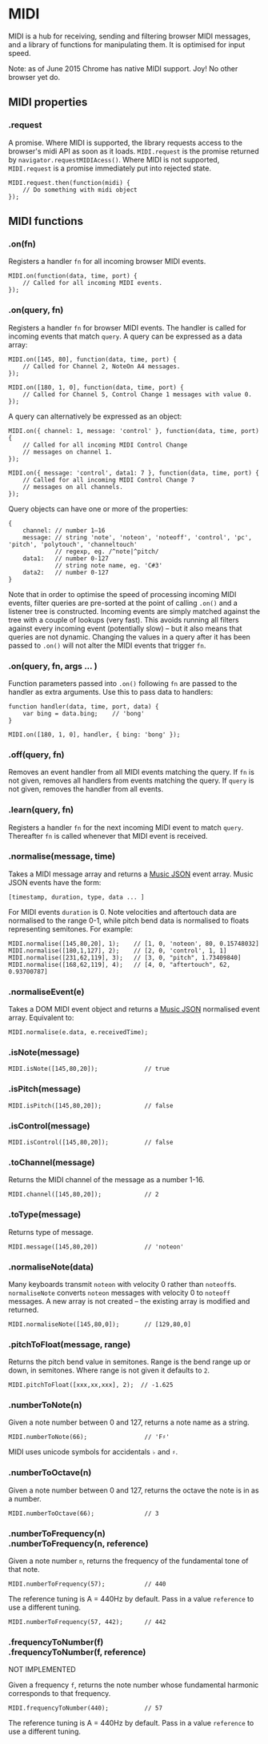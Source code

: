 # MIDI

MIDI is a hub for receiving, sending and filtering browser MIDI messages, and a
library of functions for manipulating them. It is optimised for input speed.

Note: as of June 2015 Chrome has native MIDI support. Joy! No other browser yet do.

## MIDI properties

### .request

A promise. Where MIDI is supported, the library requests access to the browser's
midi API as soon as it loads. <code>MIDI.request</code> is the promise returned
by <code>navigator.requestMIDIAcess()</code>. Where MIDI is not supported,
<code>MIDI.request</code> is a promise immediately put into rejected state.

    MIDI.request.then(function(midi) {
        // Do something with midi object
    });

## MIDI functions

### .on(fn)

Registers a handler <code>fn</code> for all incoming browser MIDI events.

    MIDI.on(function(data, time, port) {
        // Called for all incoming MIDI events.
    });

### .on(query, fn)

Registers a handler <code>fn</code> for browser MIDI events. The handler is
called for incoming events that match <code>query</code>. A query can be
expressed as a data array:

    MIDI.on([145, 80], function(data, time, port) {
        // Called for Channel 2, NoteOn A4 messages.
    });

    MIDI.on([180, 1, 0], function(data, time, port) {
        // Called for Channel 5, Control Change 1 messages with value 0.
    });

A query can alternatively be expressed as an object:

    MIDI.on({ channel: 1, message: 'control' }, function(data, time, port) {
        // Called for all incoming MIDI Control Change
        // messages on channel 1.
    });

    MIDI.on({ message: 'control', data1: 7 }, function(data, time, port) {
        // Called for all incoming MIDI Control Change 7
        // messages on all channels.
    });

Query objects can have one or more of the properties:

    {
        channel: // number 1–16
        message: // string 'note', 'noteon', 'noteoff', 'control', 'pc', 'pitch', 'polytouch', 'channeltouch'
                 // regexp, eg. /^note|^pitch/
        data1:   // number 0-127
                 // string note name, eg. 'C#3'
        data2:   // number 0-127
    }

Note that in order to optimise the speed of processing incoming MIDI events,
filter queries are pre-sorted at the point of calling <code>.on()</code> and a
listener tree is constructed. Incoming events are simply matched against the
tree with a couple of lookups (very fast). This avoids running all filters
against every incoming event (potentially slow) – but it also means that queries
are not dynamic. Changing the values in a query after it has been passed to
<code>.on()</code> will not alter the MIDI events that trigger <code>fn</code>.

### .on(query, fn, args ... )

Function parameters passed into <code>.on()</code> following <code>fn</code> are
passed to the handler as extra arguments. Use this to pass data to handlers:

    function handler(data, time, port, data) {
        var bing = data.bing;    // 'bong'
    }
    
    MIDI.on([180, 1, 0], handler, { bing: 'bong' });

### .off(query, fn)

Removes an event handler from all MIDI events matching the query. If
<code>fn</code> is not given, removes all handlers from events matching the
query. If <code>query</code> is not given, removes the handler from all events.

### .learn(query, fn)

Registers a handler <code>fn</code> for the next incoming MIDI event to match
<code>query</code>. Thereafter <code>fn</code> is called whenever that MIDI
event is received.

### .normalise(message, time)

Takes a MIDI message array and returns a
<a href="https://github.com/sound-io/music-json-spec">Music JSON</a> event
array. Music JSON events have the form:

    [timestamp, duration, type, data ... ]

For MIDI events <code>duration</code> is 0. Note velocities and aftertouch data
are normalised to the range 0-1, while pitch bend data is normalised to floats
representing semitones. For example:

    MIDI.normalise([145,80,20], 1);    // [1, 0, 'noteon', 80, 0.15748032]
    MIDI.normalise([180,1,127], 2);    // [2, 0, 'control', 1, 1]
    MIDI.normalise([231,62,119], 3);   // [3, 0, "pitch", 1.73409840]
    MIDI.normalise([168,62,119], 4);   // [4, 0, "aftertouch", 62, 0.93700787]

### .normaliseEvent(e)

Takes a DOM MIDI event object and returns a
<a href="https://github.com/sound-io/music-json-spec">Music JSON</a> normalised
event array. Equivalent to:

    MIDI.normalise(e.data, e.receivedTime);

### .isNote(message)

    MIDI.isNote([145,80,20]);             // true

### .isPitch(message)

    MIDI.isPitch([145,80,20]);            // false

### .isControl(message)

    MIDI.isControl([145,80,20]);          // false

### .toChannel(message)

Returns the MIDI channel of the message as a number 1-16.

    MIDI.channel([145,80,20]);            // 2

### .toType(message)

Returns type of message.

    MIDI.message([145,80,20])             // 'noteon'

### .normaliseNote(data)

Many keyboards transmit <code>noteon</code> with velocity 0 rather than
<code>noteoff</code>s. <code>normaliseNote</code> converts <code>noteon</code>
messages with velocity 0 to <code>noteoff</code> messages. A new array is
not created – the existing array is modified and returned.

    MIDI.normaliseNote([145,80,0]);       // [129,80,0]

### .pitchToFloat(message, range)

Returns the pitch bend value in semitones. Range is the bend range up or down,
in semitones. Where range is not given it defaults to <code>2</code>.

    MIDI.pitchToFloat([xxx,xx,xxx], 2);  // -1.625

### .numberToNote(n)

Given a note number between 0 and 127, returns a note name as a string.

    MIDI.numberToNote(66);                // 'F♯'

MIDI uses unicode symbols for accidentals <code>♭</code> and <code>♯</code>.

### .numberToOctave(n)

Given a note number between 0 and 127, returns the octave the note is in as a number. 

    MIDI.numberToOctave(66);              // 3

### .numberToFrequency(n)<br/>.numberToFrequency(n, reference)

Given a note number <code>n</code>, returns the frequency of the fundamental tone of that note.

    MIDI.numberToFrequency(57);           // 440

The reference tuning is A = 440Hz by default. Pass in a value <code>reference</code> to use a
different tuning.

    MIDI.numberToFrequency(57, 442);      // 442

### .frequencyToNumber(f)<br/>.frequencyToNumber(f, reference)

NOT IMPLEMENTED

Given a frequency <code>f</code>, returns the note number whose fundamental
harmonic corresponds to that frequency.

    MIDI.frequencyToNumber(440);          // 57

The reference tuning is A = 440Hz by default. Pass in a value <code>reference</code> to use a
different tuning.
